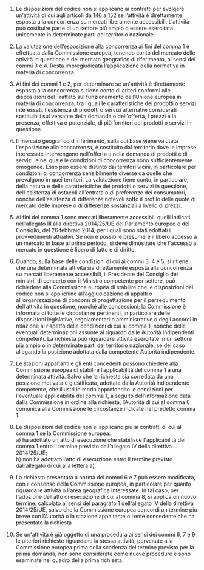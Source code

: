 1. Le disposizioni del codice non si applicano ai contratti per svolgere un’attività di cui agli articoli da [146](/index.html?article=articolo-146&version=1) a [152](/index.html?article=articolo-152&version=1) se l’attività è direttamente esposta alla concorrenza su mercati liberamente accessibili. L'attività può costituire parte di un settore più ampio o essere esercitata unicamente in determinate parti del territorio nazionale.

2. La valutazione dell’esposizione alla concorrenza ai fini del comma 1 è effettuata dalla Commissione europea, tenendo conto del mercato delle attività in questione e del mercato geografico di riferimento, ai sensi dei commi 3 e 4. Resta impregiudicata l'applicazione della normativa in materia di concorrenza. 

3. Ai fini dei commi 1 e 2, per determinare se un'attività è direttamente esposta alla concorrenza si tiene conto di criteri conformi alle disposizioni del Trattato sul funzionamento dell’Unione europea in materia di concorrenza, tra i quali le caratteristiche dei prodotti o servizi interessati, l'esistenza di prodotti o servizi alternativi considerati sostituibili sul versante della domanda o dell'offerta, i prezzi e la presenza, effettiva o potenziale, di più fornitori dei prodotti o servizi in questione. 

4. Il mercato geografico di riferimento, sulla cui base viene valutata l'esposizione alla concorrenza, è costituito dal territorio dove le imprese interessate intervengono nell'offerta e nella domanda di prodotti e di servizi, e nel quale le condizioni di concorrenza sono sufficientemente omogenee. Esso può essere distinto dai territori vicini, in particolare per condizioni di concorrenza sensibilmente diverse da quelle che prevalgono in quei territori. La valutazione tiene conto, in particolare, della natura e delle caratteristiche dei prodotti o servizi in questione, dell'esistenza di ostacoli all'entrata o di preferenze dei consumatori, nonché dell'esistenza di differenze notevoli sotto il profilo delle quote di mercato delle imprese o di differenze sostanziali a livello di prezzi. 

5. Ai fini del comma 1 sono mercati liberamente accessibili quelli indicati nell’allegato III alla direttiva 2014/25/UE del Parlamento europeo e del Consiglio, del 26 febbraio 2014, per i quali sono stati adottati i provvedimenti attuativi. Se non è possibile presumere il libero accesso a un mercato in base al primo periodo, si deve dimostrare che l'accesso al mercato in questione è libero di fatto e di diritto.

6. Quando, sulla base delle condizioni di cui ai commi 3, 4 e 5, si ritiene che una determinata attività sia direttamente esposta alla concorrenza su mercati liberamente accessibili, il Presidente del Consiglio dei ministri, di concerto con il Ministro competente per settore, può richiedere alla Commissione europea di stabilire che le disposizioni del codice non si applichino all’aggiudicazione di appalti o all’organizzazione di concorsi di progettazione per il perseguimento dell’attività in questione, nonché alle concessioni; la Commissione è informata di tutte le circostanze pertinenti, in particolare delle disposizioni legislative, regolamentari o amministrative o degli accordi in relazione al rispetto delle condizioni di cui al comma 1, nonché delle eventuali determinazioni assunte al riguardo dalle Autorità indipendenti competenti. La richiesta può riguardare attività esercitate in un settore più ampio o in determinate parti del territorio nazionale, se del caso allegando la posizione adottata dalla competente Autorità indipendente.

7. Le stazioni appaltanti e gli enti concedenti possono chiedere alla Commissione europea di stabilire l’applicabilità del comma 1 a una determinata attività. Salvo che la richiesta sia corredata da una posizione motivata e giustificata, adottata dalla Autorità indipendente competente, che illustri in modo approfondito le condizioni per l'eventuale applicabilità del comma 1, a seguito dell’informazione data dalla Commissione in ordine alla richiesta, l’Autorità di cui al comma 6 comunica alla Commissione le circostanze indicate nel predetto comma 1.

8. Le disposizioni del codice non si applicano più ai contratti di cui al comma 1 se la Commissione europea: <br>a) ha adottato un atto di esecuzione che stabilisce l'applicabilità del comma 1 entro il termine previsto dall’allegato IV della direttiva 2014/25/UE; <br>b) non ha adottato l’atto di esecuzione entro il termine previsto dall’allegato di cui alla lettera a). 

9. La richiesta presentata a norma dei commi 6 e 7 può essere modificata, con il consenso della Commissione europea, in particolare per quanto riguarda le attività o l'area geografica interessate. In tal caso, per l'adozione dell’atto di esecuzione di cui al comma 8, si applica un nuovo termine, calcolato ai sensi del paragrafo 1 dell'allegato IV della direttiva 2014/25/UE, salvo che la Commissione europea concordi un termine più breve con l’Autorità o la stazione appaltante o l’ente concedente che ha presentato la richiesta

10. Se un'attività è già oggetto di una procedura ai sensi dei commi 6, 7 e 9 le ulteriori richieste riguardanti la stessa attività, pervenute alla Commissione europea prima della scadenza del termine previsto per la prima domanda, non sono considerate come nuove procedure e sono esaminate nel quadro della prima richiesta.
